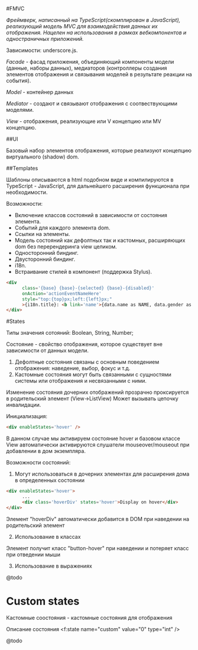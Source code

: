 #FMVC


*Фреймверк, написанный на TypeScript(скомплирован в JavaScript), реализующий модель MVC для взаимодействия данных их отображения.
Нацелен на использования в рамках вебкомпонентов и одностраничных приложений.*

Зависимости: underscore.js.

*Facade* - фасад приложения, объединяющий компоненты модели (данные, наборы данных), медиаторов (контроллеры создания элементов отображения и связывания моделей в результате реакции на события).

*Model* - контейнер данных

*Mediator* - создают и связывают отображения с соотвествующими моделями.

*View* - отображения, реализующие или V концепцию или MV концепцию.


##UI

Базовый набор элементов отображения, которые реализуют концепцию виртуального (shadow) dom.

##Templates

Шаблоны описываются в html подобном виде и компилируются в TypeScript - JavaScript, для дальнейшего расширения функционала при необходимости.

Возможности:
* Включение классов состояний в зависимости от состояния элемента.
* Событий для каждого элемента dom.
* Ссылки на элементы.
* Модель состояний как дефолтных так и кастомных, расширяющих dom без перерендеринга view целиком.
* Односторонний биндинг.
* Двусторонний биндинг.
* i18n.
* Встраивание стилей в компонент (поддержка Stylus).

```html
<div
      class='{base} {base}-{selected} {base}-{disabled}'
      onAction='actionEventNameHere'
      style="top:{top}px;left:{left}px;"
      >{i18n.title}: <b link='name'>{data.name as NAME, data.gender as GENDER|i18n.name}<b>
</div>
```

#States

Типы значения сотояний: Boolean, String, Number;

Состояние - свойство отображения, которое существует вне зависимости от данных модели.
1. Дефолтные состояния связаны с основным поведением отображения:
наведение, выбор, фокус и т.д.
2. Кастомные состояния могут быть связанными с сущностями системы или отображения и несвязанными с ними.

Изменение состояния дочерних отображений прозрачно проксируется в родительский элемент (View->ListView)
Может вызывать цепочку инвалидации.

Инициализация:

```html
<div enableStates='hover' />
```
В данном случае мы активируем состояние hover и базовом классе View автоматически активируются слушатели mouseover/mouseout при добавлении в дом экземпляра.


Возможности состояний:

1. Могут использоваться в дочерних элементах для расширения дома в определенных состоянии

```html
<div enableStates='hover'>
      ...
      <div class='hoverDiv' states='hover'>Display on hover</div>
</div>
```

Элемент "hoverDiv" автоматически добавится в DOM при наведении на родительский элемент

2. Использование в классах

<div enableStates='hover' class='button button-{hover}'></div>

Элемент получит класс "button-hover" при наведении и потеряет класс при отведении мыши

3. Использование в выражениях

@todo


# Custom states

Кастомные соостояния - кастомные состояния для отображения

Описание состояния
<f:state name="custom" value="0" type="int" />


@todo





